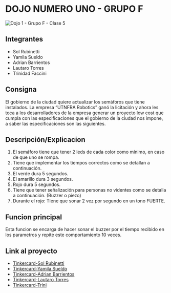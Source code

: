 # DOJO NUMERO UNO - GRUPO F
![Dojo 1 - Grupo F - Clase 5](https://user-images.githubusercontent.com/123521694/234116476-4abf2483-4d24-4e95-b40f-6cee80505cdd.png)

## Integrantes 
- Sol Rubinetti
- Yamila Sueldo
- Adrian Barrientos
- Lautaro Torres
- Trinidad Faccini

## Consigna
El gobierno de la ciudad quiere actualizar los semáforos que tiene instalados. La empresa  “UTNFRA Robotics” ganó la licitación y ahora les toca a los desarrolladores de la empresa generar  un proyecto low cost que cumpla con las especificaciones que el gobierno de la ciudad nos  impone, a saber las especificaciones son las siguientes.

## Descripción/Explicacion
1. El semáforo tiene que tener 2 leds de cada color como mínimo, en caso de que uno se  rompa. 
2. Tiene que implementar los tiempos correctos como se detallan a continuación. 
3. El verde dura 5 segundos. 
4. El amarillo dura 3 segundos. 
5. Rojo dura 5 segundos. 
6. Tiene que tener señalización para personas no videntes como se detalla a  continuación. (Buzzer o piezo)
7. Durante el rojo: Tiene que sonar 2 vez por segundo en un tono FUERTE. 

## Funcion principal
Esta funcion se encarga de hacer sonar el buzzer por el tiempo recibido en los parametros y repite este comportamiento 10 veces.

## Link al proyecto
- [Tinkercard-Sol Rubinetti](https://www.tinkercad.com/things/iZNwefUZfGa-dojo-1-grupo-f-clase-5/editel?sharecode=4DJUVY-ezPfkTXRP7us0aNPnXKNrvgEcs_NTCFw-zh4)
- [Tinkercard-Yamila Sueldo](https://www.tinkercad.com/things/ekHG25jeY0k-dojo-numero-uno/editel?sharecode=_ZBsYcqE1y3GENhjB3fzVXFeKbKeGMpGsUccB4qW-Ok)
- [Tinkercard-Adrian Barrientos](https://www.tinkercad.com/things/8mgCsJsUrRK-bodacious-borwo/editel?sharecode=VCCzrcbr8gq2P9JAjRSaL-b77EM1lVzc9hE01hZxCX8)
- [Tinkercard-Lautaro Torres](https://www.tinkercad.com/things/fSOhHiGeVdJ-ejercicio-dojo-1-1/editel?sharecode=9IKDJYqicsguvunn1_dn7oklyXOUMo9TCehS7j1dNF8)
- [Tinkercard-Trini](https://www.tinkercad.com/things/3WUXu8RRyCe-dojo-uno-grupo-f-entrega-uno/editel?sharecode=auH-Hu3eBpDSPj273IRXl5Y4IbzwZkOZd1af6DUXJGE)

